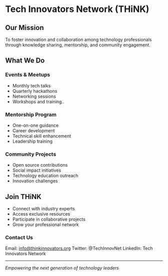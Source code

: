 # Tech Innovators Network (THiNK)

## Our Mission
To foster innovation and collaboration among technology professionals through knowledge sharing, mentorship, and community engagement.

## What We Do

### Events & Meetups
- Monthly tech talks
- Quarterly hackathons
- Networking sessions
- Workshops and training..

### Mentorship Program
- One-on-one guidance
- Career development
- Technical skill enhancement
- Leadership training

### Community Projects
- Open source contributions
- Social impact initiatives
- Technology education outreach
- Innovation challenges

## Join THiNK
- Connect with industry experts
- Access exclusive resources
- Participate in collaborative projects
- Grow your professional network

### Contact Us
Email: info@thinkinnovators.org
Twitter: @TechInnovNet
LinkedIn: Tech Innovators Network

---
*Empowering the next generation of technology leaders*